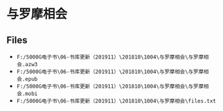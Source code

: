 # 与罗摩相会

## Files

- `F:/5000G电子书\06-书库更新（201911）\201810\1004\与罗摩相会\与罗摩相会.azw3`
- `F:/5000G电子书\06-书库更新（201911）\201810\1004\与罗摩相会\与罗摩相会.epub`
- `F:/5000G电子书\06-书库更新（201911）\201810\1004\与罗摩相会\与罗摩相会.mobi`
- `F:/5000G电子书\06-书库更新（201911）\201810\1004\与罗摩相会\files.txt`
